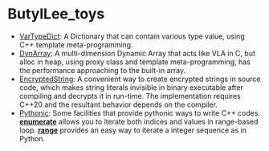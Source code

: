 # ButylLee_toys

* [VarTypeDict](VarTypeDict): A Dictionary that can contain various type value, using C++ template meta-programming.
* [DynArray](DynArray): A multi-dimension Dynamic Array that acts like VLA in C, but alloc in heap, using proxy class and template meta-programming, has the performance approaching to the built-in array.
* [EncryptedString](EncryptedString): A convenient way to create encrypted strings in source code, which makes string literals invisible in binary executable after compiling and decrypts it in run-time. The implementation requires C++20 and the resultant behavior depends on the compiler.
* [Pythonic](Pythonic): Some facilities that provide pythonic ways to write C++ codes. [**enumerate**](Pythonic/enumerate.h) allows you to iterate both indices and values in range-based loop. [**range**](Pythonic/range.h) provides an easy way to iterate a integer sequence as in Python.
